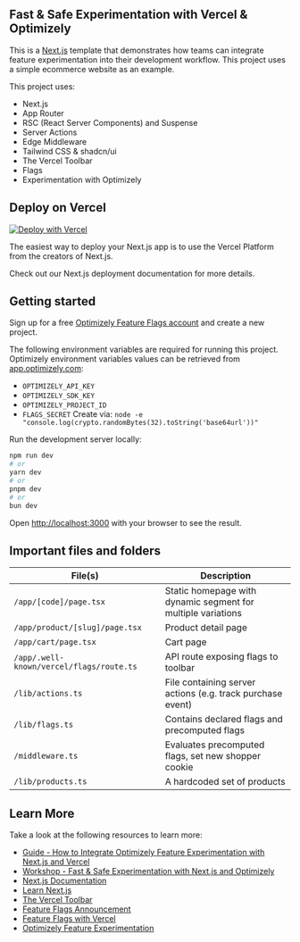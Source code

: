## Fast & Safe Experimentation with Vercel & Optimizely

This is a [Next.js](https://nextjs.org/) template that demonstrates how teams can integrate feature experimentation into their development workflow. This project uses a simple ecommerce website as an example.

This project uses:

- Next.js
- App Router
- RSC (React Server Components) and Suspense
- Server Actions
- Edge Middleware
- Tailwind CSS & shadcn/ui
- The Vercel Toolbar
- Flags
- Experimentation with Optimizely

## Deploy on Vercel

[![Deploy with Vercel](https://vercel.com/button)](<https://vercel.com/new/clone?repository-url=https%3A%2F%2Fgithub.com%2Fvercel%2Fvercel-optimizely-experimentation%2Ftree%2Fguide&env=OPTIMIZELY_API_KEY,OPTIMIZELY_SDK_KEY,OPTIMIZELY_PROJECT_ID,FLAGS_SECRET&envDescription=Execute%20the%20following%20command%20to%20create%20a%20secret%3A%20node%20-e%20%22console.log(crypto.randomBytes(32).toString('base64url'))%22&project-name=vercel-optimizely-experimentation&repository-name=vercel-optimizely-experimentation&demo-title=Vercel%20Experimentation&demo-description=A%20Next.js%20project%20using%20Optimizely%20for%20experimentation&demo-url=https%3A%2F%2Fvercel.com%2Fvercel-optimizely-experimentation.vercel.app>)

The easiest way to deploy your Next.js app is to use the Vercel Platform from the creators of Next.js.

Check out our Next.js deployment documentation for more details.

## Getting started

Sign up for a free [Optimizely Feature Flags account](https://www.optimizely.com/enhancements/free-feature-flagging) and create a new project.

The following environment variables are required for running this project. Optimizely environment variables values can be retrieved from [app.optimizely.com](https://app.optimizely.com/):

- `OPTIMIZELY_API_KEY`
- `OPTIMIZELY_SDK_KEY`
- `OPTIMIZELY_PROJECT_ID`
- `FLAGS_SECRET`
  Create via: `node -e "console.log(crypto.randomBytes(32).toString('base64url'))"`

Run the development server locally:

```bash
npm run dev
# or
yarn dev
# or
pnpm dev
# or
bun dev
```

Open [http://localhost:3000](http://localhost:3000) with your browser to see the result.

## Important files and folders

| File(s)                                  | Description                                                  |
| ---------------------------------------- | ------------------------------------------------------------ |
| `/app/[code]/page.tsx`                   | Static homepage with dynamic segment for multiple variations |
| `/app/product/[slug]/page.tsx`           | Product detail page                                          |
| `/app/cart/page.tsx`                     | Cart page                                                    |
| `/app/.well-known/vercel/flags/route.ts` | API route exposing flags to toolbar                          |
| `/lib/actions.ts`                        | File containing server actions (e.g. track purchase event)   |
| `/lib/flags.ts`                          | Contains declared flags and precomputed flags                |
| `/middleware.ts`                         | Evaluates precomputed flags, set new shopper cookie          |
| `/lib/products.ts`                       | A hardcoded set of products                                  |

## Learn More

Take a look at the following resources to learn more:

- [Guide - How to Integrate Optimizely Feature Experimentation with Next.js and Vercel](https://vercel.com/guides/how-to-integrate-optimizely-feature-experimentation-next-vercel)
- [Workshop - Fast & Safe Experimentation with Next.js and Optimizely](https://vercel.com/resources/workshop-fast-and-safe-experimentation)
- [Next.js Documentation](https://nextjs.org/docs)
- [Learn Next.js](https://nextjs.org/learn)
- [The Vercel Toolbar](https://vercel.com/docs/workflow-collaboration/vercel-toolbar)
- [Feature Flags Announcement](https://vercel.com/blog/feature-flags)
- [Feature Flags with Vercel](https://vercel.com/docs/workflow-collaboration/feature-flags)
- [Optimizely Feature Experimentation](https://www.optimizely.com/products/feature-experimentation/)
